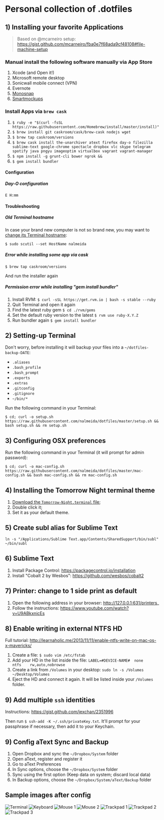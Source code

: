 # Personal collection of .dotfiles

## 1) Installing your favorite Applications

> Based on @mcarneiro setup: https://gist.github.com/mcarneiro/fba0e7f68ada9cf48108#file-machine-setup

### Manual install the following software manually via App Store

1. Xcode (and Open it!)
2. Microsoft remote desktop
3. Sonicwall mobile connect (VPN)
4. Evernote
5. [Monosnap](http://monosnap.com/welcome)
6. [Smartmockups](https://app.smartmockups.com)

### Install Apps via `brew cask`

1. `$ ruby -e "$(curl -fsSL https://raw.githubusercontent.com/Homebrew/install/master/install)"`
2. `$ brew install git caskroom/cask/brew-cask nodejs wget`
3. `$ brew tap caskroom/versions`
4. `$ brew cask install the-unarchiver atext firefox day-o filezilla sublime-text google-chrome spectacle dropbox vlc skype telegram spotify java pngyu imageoptim virtualbox vagrant vagrant-manager`
4. `$ npm install -g grunt-cli bower ngrok &&`
6. `$ gem install bundler`

#### Configuration

##### Day-O configuration
	E H:mm

#### Troubleshooting

##### Old Terminal hostname

In case your brand new computer is not so brand new, you may want to [change its Terminal hostname](https://apple.stackexchange.com/questions/66611/how-to-change-computer-name-so-terminal-displays-it-in-mac-os-x-mountain-lion):

	$ sudo scutil --set HostName nalmeida

##### Error while installing some app via cask
	$ brew tap caskroom/versions
And run the installer again

##### Permission error while installing "gem install bundler"
1. Install RVM: `$ curl -sSL https://get.rvm.io | bash -s stable --ruby`
2. Quit Terminal and open it again
3. Find the latest ruby gem `$ cd ./rvm/gems`
4. Set the default ruby version to the latest `$ rvm use ruby-X.Y.Z`
5. Run bundler again `$ gem install bundler`

## 2) Setting-up Terminal 

Don't worry, before installing it will backup your files into a `~/dotfiles-backup-DATE`:
 * `.aliases`
 * `.bash_profile`
 * `.bash_prompt`
 * `.exports`
 * `.extras`
 * `.gitconfig`
 * `.gitignore`
 * `~/bin/*`

Run the following command in your Terminal:

    $ cd; curl -o setup.sh https://raw.githubusercontent.com/nalmeida/dotfiles/master/setup.sh && bash setup.sh && rm setup.sh

## 3) Configuring OSX preferences

Run the following command in your Terminal (it will prompt for admin password):

    $ cd; curl -o mac-config.sh https://raw.githubusercontent.com/nalmeida/dotfiles/master/mac-config.sh && bash mac-config.sh && rm mac-config.sh


## 4) Installing the Tomorrow Night terminal theme

1. [Download the `Tomorrow-Night.terminal` file](https://raw.github.com/nalmeida/dotfiles/master/Tomorrow-Night.terminal);
2. Double click it;
3. Set it as your default theme.

## 5) Create subl alias for Sublime Text

`ln -s "/Applications/Sublime Text.app/Contents/SharedSupport/bin/subl" ~/bin/subl`

## 6) Sublime Text 

1. Install Package Control: https://packagecontrol.io/installation
2. Install "Cobalt 2 by Wesbos": https://github.com/wesbos/cobalt2

## 7) Printer: change to 1 side print as default

1. Open the following address in your browser: http://127.0.0.1:631/printers_
2. Follow the instructions: https://www.youtube.com/watch?v=U9ABkxnicEs

## 8) Enable writing in external NTFS HD 

Full tutorial: http://learnaholic.me/2013/11/11/enable-ntfs-write-on-mac-os-x-mavericks/

1. Create a file: `$ sudo vim /etc/fstab`
2. Add your HD in the list inside the file: `LABEL=#DEVICE-NAME#  none    ntfs    rw,auto,nobrowse`
3. Create a link from `/Volumes` in your desktop: `sudo ln -s /Volumes ~/Desktop/Volumes`
4. Eject the HD and connect it again. It will be listed inside your `/Volumes` folder.

## 9) Add multiple `ssh` identities

Instructions: https://gist.github.com/jexchan/2351996

Then run `$ ssh-add -K ~/.ssh/privateKey.txt`. It'll prompt for your passphrase if necessary, then add it to your Keychain.

## 9) Config aText Sync and Backup

1. Open Dropbox and sync the `~/Dropbox/System` folder
2. Open aText, register and register it
3. Go to aText Preferences
4. In Sync options, choose the `~/Dropbox/System` folder
5. Sync using the first option (Keep data on system; discard local data)
6. In Backup options, choose the `~/Dropbox/System/aText/Backup` folder


## Sample images after config

![Terminal](https://raw.github.com/nalmeida/dotfiles/master/sample.png)
![Keyboard](https://raw.github.com/nalmeida/dotfiles/master/keyboard.png)
![Mouse 1](https://raw.github.com/nalmeida/dotfiles/master/mouse-1.png)
![Mouse 2](https://raw.github.com/nalmeida/dotfiles/master/mouse-2.png)
![Trackpad 1](https://raw.github.com/nalmeida/dotfiles/master/trackpad-1.png)
![Trackpad 2](https://raw.github.com/nalmeida/dotfiles/master/trackpad-2.png)
![Trackpad 3](https://raw.github.com/nalmeida/dotfiles/master/trackpad-3.png)


